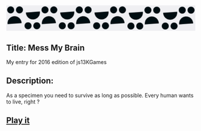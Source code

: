 ![Long Image](img1.png)
## Title: Mess My Brain

My entry for 2016 edition of  js13KGames
## Description:
As a specimen you need to survive as long as possible.
Every human wants to live, right ?

## [Play it](https://cubbic.github.io/js13kGame/)
